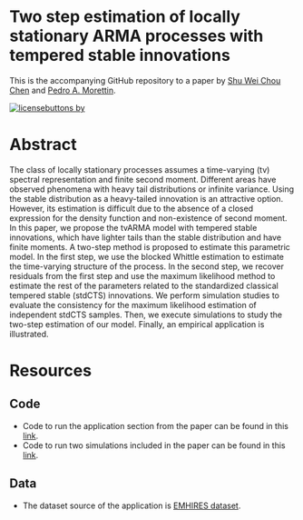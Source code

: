 # Two step estimation of locally stationary ARMA processes with tempered stable innovations

This is the accompanying GitHub repository to a paper by [Shu Wei Chou Chen](https://shuwei325.github.io/) and [Pedro A. Morettin](https://www.ime.usp.br/~pam/). 

[![licensebuttons
by](https://licensebuttons.net/l/by-nc/4.0//88x31.png)](https://creativecommons.org/licenses/by/4.0)


# Abstract

The class of locally stationary processes assumes a time-varying (tv) spectral representation and finite second moment. Different areas have observed phenomena with heavy tail distributions or infinite variance. Using the stable distribution as a heavy-tailed innovation is an attractive option. However, its estimation is difficult due to the absence of a closed expression for the density function and non-existence of second moment. In this paper, we propose the tvARMA model with tempered stable innovations, which have lighter tails than the stable distribution and have finite moments. A two-step method is proposed to estimate this parametric model. In the first step, we use the blocked Whittle estimation to estimate the time-varying structure of the process. In the second step, we recover residuals from the first step and use the maximum likelihood method to estimate the rest of the parameters related to the standardized classical tempered stable (stdCTS) innovations. We perform simulation studies to evaluate the consistency for the maximum likelihood estimation of independent stdCTS samples. Then, we execute simulations to study the two-step estimation of our model. Finally, an empirical application is illustrated.
	 
# Resources

## Code

* Code to run the application section from the paper can be found in this [link](https://github.com/shuwei325/LS_ARMA_tempered/tree/main/application).
* Code to run two simulations included in the paper can be found in this [link](https://github.com/shuwei325/LS_ARMA_tempered/tree/main/simulation).


## Data

* The dataset source of the application is [EMHIRES dataset](http://dx.doi.org/10.2790/831549).

